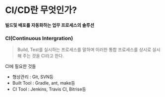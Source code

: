 **CI/CD란 무엇인가?**
==================

 #### **빌드및 배포를 자동화하는 업무 프로세스의 솔루션**
 
 ### **CI(Continuous Intergration)**
 > Build, Test를 실시하는 프로세스를 말하며 이러한 통합 프로세스를 상시로 실시해 주는 것을 CI라고 한다.

 CI에 필요한 것들
 - 형상관리 : Git, SVN등
 - Built Tool : Gradle, ant, make등
 - CI Tool : Jenkins, Travis CI, Bitrise등